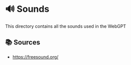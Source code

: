 # 🔊 Sounds

This directory contains all the sounds used in the WebGPT

## 📚 Sources

-   https://freesound.org/
